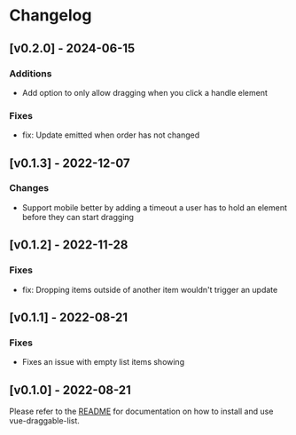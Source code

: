 # Changelog

## [v0.2.0] - 2024-06-15

### Additions

- Add option to only allow dragging when you click a handle element

### Fixes

- fix: Update emitted when order has not changed

## [v0.1.3] - 2022-12-07

### Changes

- Support mobile better by adding a timeout a user has to hold an element before they can start dragging

## [v0.1.2] - 2022-11-28

### Fixes

-   fix: Dropping items outside of another item wouldn't trigger an update

## [v0.1.1] - 2022-08-21

### Fixes

-   Fixes an issue with empty list items showing

## [v0.1.0] - 2022-08-21

Please refer to the [README](README.md) for documentation on
how to install and use vue-draggable-list.
